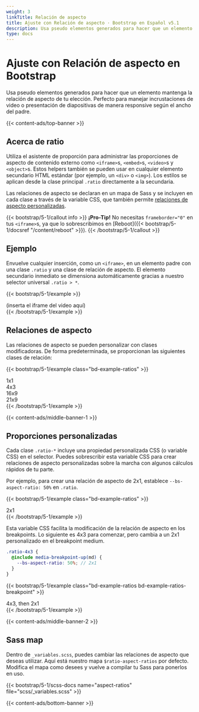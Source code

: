 ```yaml
---
weight: 3
linkTitle: Relación de aspecto
title: Ajuste con Relación de aspecto · Bootstrap en Español v5.1
description: Usa pseudo elementos generados para hacer que un elemento mantenga la relación de aspecto de tu elección. Perfecto para manejar incrustaciones de video o presentación de diapositivas de manera responsive según el ancho del padre.
type: docs
---
```


# Ajuste con Relación de aspecto en Bootstrap

Usa pseudo elementos generados para hacer que un elemento mantenga la relación de aspecto de tu elección. Perfecto para manejar incrustaciones de video o presentación de diapositivas de manera responsive según el ancho del padre.

{{< content-ads/top-banner >}}

## Acerca de ratio

Utiliza el asistente de proporción para administrar las proporciones de aspecto de contenido externo como `<iframe>`s, `<embed>`s, `<video>`s y `<object>`s. Estos helpers también se pueden usar en cualquier elemento secundario HTML estándar (por ejemplo, un `<div>` o `<img>`). Los estilos se aplican desde la clase principal `.ratio` directamente a la secundaria.

Las relaciones de aspecto se declaran en un mapa de Sass y se incluyen en cada clase a través de la variable CSS, que también permite [relaciones de aspecto personalizadas](#custom-ratios).

{{< bootstrap/5-1/callout info >}}
**¡Pro-Tip!** No necesitas `frameborder="0"` en tus `<iframe>`s, ya que lo sobrescribimos en [Reboot]({{< bootstrap/5-1/docsref "/content/reboot" >}}).
{{< /bootstrap/5-1/callout >}}

## Ejemplo

Envuelve cualquier inserción, como un `<iframe>`, en un elemento padre con una clase `.ratio` y una clase de relación de aspecto. El elemento secundario inmediato se dimensiona automáticamente gracias a nuestro selector universal `.ratio > *`.

{{< bootstrap/5-1/example >}}
<div class="ratio ratio-16x9">
  (inserta el iframe del video aquí)
</div>
{{< /bootstrap/5-1/example >}}

## Relaciones de aspecto

Las relaciones de aspecto se pueden personalizar con clases modificadoras. De forma predeterminada, se proporcionan las siguientes clases de relación:

{{< bootstrap/5-1/example class="bd-example-ratios" >}}
<div class="ratio ratio-1x1">
  <div>1x1</div>
</div>
<div class="ratio ratio-4x3">
  <div>4x3</div>
</div>
<div class="ratio ratio-16x9">
  <div>16x9</div>
</div>
<div class="ratio ratio-21x9">
  <div>21x9</div>
</div>
{{< /bootstrap/5-1/example >}}

{{< content-ads/middle-banner-1 >}}

## Proporciones personalizadas

Cada clase `.ratio-*` incluye una propiedad personalizada CSS (o variable CSS) en el selector. Puedes sobrescribir esta variable CSS para crear relaciones de aspecto personalizadas sobre la marcha con algunos cálculos rápidos de tu parte.

Por ejemplo, para crear una relación de aspecto de 2x1, establece `--bs-aspect-ratio: 50%` en `.ratio`.

{{< bootstrap/5-1/example class="bd-example-ratios" >}}
<div class="ratio" style="--bs-aspect-ratio: 50%;">
  <div>2x1</div>
</div>
{{< /bootstrap/5-1/example >}}

Esta variable CSS facilita la modificación de la relación de aspecto en los breakpoints. Lo siguiente es 4x3 para comenzar, pero cambia a un 2x1 personalizado en el breakpoint medium.

```scss
.ratio-4x3 {
  @include media-breakpoint-up(md) {
    --bs-aspect-ratio: 50%; // 2x1
  }
}
```

{{< bootstrap/5-1/example class="bd-example-ratios bd-example-ratios-breakpoint" >}}
<div class="ratio ratio-4x3">
  <div>4x3, then 2x1</div>
</div>
{{< /bootstrap/5-1/example >}}

{{< content-ads/middle-banner-2 >}}

## Sass map

Dentro de `_variables.scss`, puedes cambiar las relaciones de aspecto que deseas utilizar. Aquí está nuestro mapa `$ratio-aspect-ratios` por defecto. Modifica el mapa como desees y vuelve a compilar tu Sass para ponerlos en uso.

{{< bootstrap/5-1/scss-docs name="aspect-ratios" file="scss/_variables.scss" >}}

{{< content-ads/bottom-banner >}}